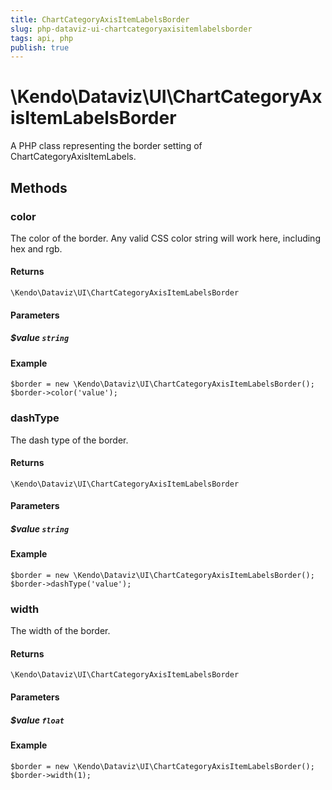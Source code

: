 ```yaml
---
title: ChartCategoryAxisItemLabelsBorder
slug: php-dataviz-ui-chartcategoryaxisitemlabelsborder
tags: api, php
publish: true
---
```


# \Kendo\Dataviz\UI\ChartCategoryAxisItemLabelsBorder

A PHP class representing the border setting of ChartCategoryAxisItemLabels.


## Methods

### color
The color of the border. Any valid CSS color string will work here, including hex and rgb.

#### Returns
`\Kendo\Dataviz\UI\ChartCategoryAxisItemLabelsBorder`

#### Parameters

##### $value `string`



#### Example 
    $border = new \Kendo\Dataviz\UI\ChartCategoryAxisItemLabelsBorder();
    $border->color('value');

### dashType
The dash type of the border.

#### Returns
`\Kendo\Dataviz\UI\ChartCategoryAxisItemLabelsBorder`

#### Parameters

##### $value `string`



#### Example 
    $border = new \Kendo\Dataviz\UI\ChartCategoryAxisItemLabelsBorder();
    $border->dashType('value');

### width
The width of the border.

#### Returns
`\Kendo\Dataviz\UI\ChartCategoryAxisItemLabelsBorder`

#### Parameters

##### $value `float`



#### Example 
    $border = new \Kendo\Dataviz\UI\ChartCategoryAxisItemLabelsBorder();
    $border->width(1);

